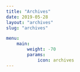 ```yaml
---
title: "Archives"
date: 2019-05-28
layout: "archives"
slug: "archives"

menu:
    main:
        weight: -70
        params: 
            icon: archives
---
```

